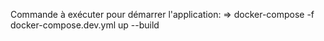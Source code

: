 Commande à exécuter pour démarrer l'application:
   => docker-compose -f docker-compose.dev.yml up --build